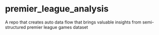 # premier_league_analysis
A repo that creates auto data flow that brings valuable insights from semi-structured premier league games dataset
